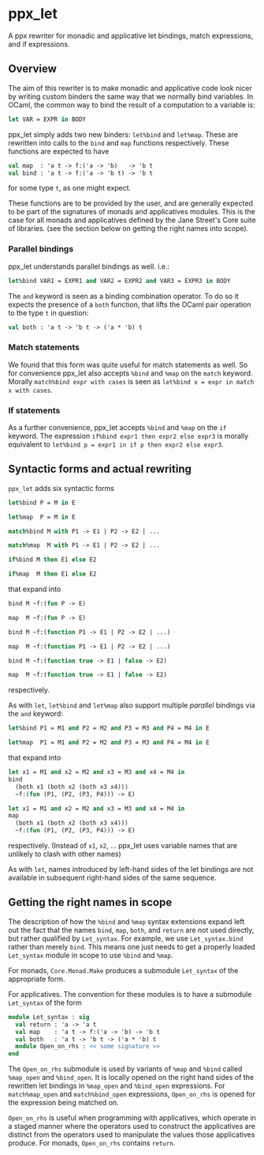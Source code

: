 ppx_let
=======

A ppx rewriter for monadic and applicative let bindings, match expressions, and
if expressions.

Overview
--------

The aim of this rewriter is to make monadic and applicative code look nicer by
writing custom binders the same way that we normally bind variables. In OCaml,
the common way to bind the result of a computation to a variable is:

```ocaml
let VAR = EXPR in BODY
```

ppx\_let simply adds two new binders: `let%bind` and `let%map`. These are
rewritten into calls to the `bind` and `map` functions respectively. These
functions are expected to have

```ocaml
val map  : 'a t -> f:('a -> 'b)   -> 'b t
val bind : 'a t -> f:('a -> 'b t) -> 'b t
```

for some type `t`, as one might expect.

These functions are to be provided by the user, and are generally expected to be
part of the signatures of monads and applicatives modules. This is the case for
all monads and applicatives defined by the Jane Street's Core suite of
libraries. (see the section below on getting the right names into scope).

### Parallel bindings

ppx\_let understands parallel bindings as well. i.e.:

```ocaml
let%bind VAR1 = EXPR1 and VAR2 = EXPR2 and VAR3 = EXPR3 in BODY
```

The `and` keyword is seen as a binding combination operator. To do so it expects
the presence of a `both` function, that lifts the OCaml pair operation to the
type `t` in question:

```ocaml
val both : 'a t -> 'b t -> ('a * 'b) t
```

### Match statements

We found that this form was quite useful for match statements as well. So for
convenience ppx\_let also accepts `%bind` and `%map` on the `match` keyword.
Morally `match%bind expr with cases` is seen as `let%bind x = expr in match x
with cases`.

### If statements

As a further convenience, ppx\_let accepts `%bind` and `%map` on the `if`
keyword. The expression `if%bind expr1 then expr2 else expr3` is morally
equivalent to `let%bind p = expr1 in if p then expr2 else expr3`.

Syntactic forms and actual rewriting
------------------------------------

`ppx_let` adds six syntactic forms

```ocaml
let%bind P = M in E

let%map  P = M in E

match%bind M with P1 -> E1 | P2 -> E2 | ...

match%map  M with P1 -> E1 | P2 -> E2 | ...

if%bind M then E1 else E2

if%map  M then E1 else E2
```

that expand into

```ocaml
bind M ~f:(fun P -> E)

map  M ~f:(fun P -> E)

bind M ~f:(function P1 -> E1 | P2 -> E2 | ...)

map  M ~f:(function P1 -> E1 | P2 -> E2 | ...)

bind M ~f:(function true -> E1 | false -> E2)

map  M ~f:(function true -> E1 | false -> E2)
```

respectively.

As with `let`, `let%bind` and `let%map` also support multiple *parallel*
bindings via the `and` keyword:

```ocaml
let%bind P1 = M1 and P2 = M2 and P3 = M3 and P4 = M4 in E

let%map  P1 = M1 and P2 = M2 and P3 = M3 and P4 = M4 in E
```

that expand into

```ocaml
let x1 = M1 and x2 = M2 and x3 = M3 and x4 = M4 in
bind
  (both x1 (both x2 (both x3 x4)))
  ~f:(fun (P1, (P2, (P3, P4))) -> E)

let x1 = M1 and x2 = M2 and x3 = M3 and x4 = M4 in
map
  (both x1 (both x2 (both x3 x4)))
  ~f:(fun (P1, (P2, (P3, P4))) -> E)
```

respectively. (Instead of `x1`, `x2`, ... ppx\_let uses variable names that are
unlikely to clash with other names)

As with `let`, names introduced by left-hand sides of the let bindings are not
available in subsequent right-hand sides of the same sequence.

Getting the right names in scope
--------------------------------

The description of how the `%bind` and `%map` syntax extensions expand left out
the fact that the names `bind`, `map`, `both`, and `return` are not used
directly, but rather qualified by `Let_syntax`. For example, we use
`Let_syntax.bind` rather than merely `bind`. This means one just needs to get a
properly loaded `Let_syntax` module in scope to use `%bind` and `%map`.

For monads, `Core.Monad.Make` produces a submodule `Let_syntax` of the
appropriate form.

For applicatives. The convention for these modules is to have a submodule
`Let_syntax` of the form

```ocaml
module Let_syntax : sig
  val return : 'a -> 'a t
  val map    : 'a t -> f:('a -> 'b) -> 'b t
  val both   : 'a t -> 'b t -> ('a * 'b) t
  module Open_on_rhs : << some signature >>
end
```

The `Open_on_rhs` submodule is used by variants of `%map` and `%bind` called
`%map_open` and `%bind_open`. It is locally opened on the right hand sides of
the rewritten let bindings in `%map_open` and `%bind_open` expressions. For
`match%map_open` and `match%bind_open` expressions, `Open_on_rhs` is opened for
the expression being matched on.

`Open_on_rhs` is useful when programming with applicatives, which operate in a
staged manner where the operators used to construct the applicatives are
distinct from the operators used to manipulate the values those applicatives
produce. For monads, `Open_on_rhs` contains `return`.
